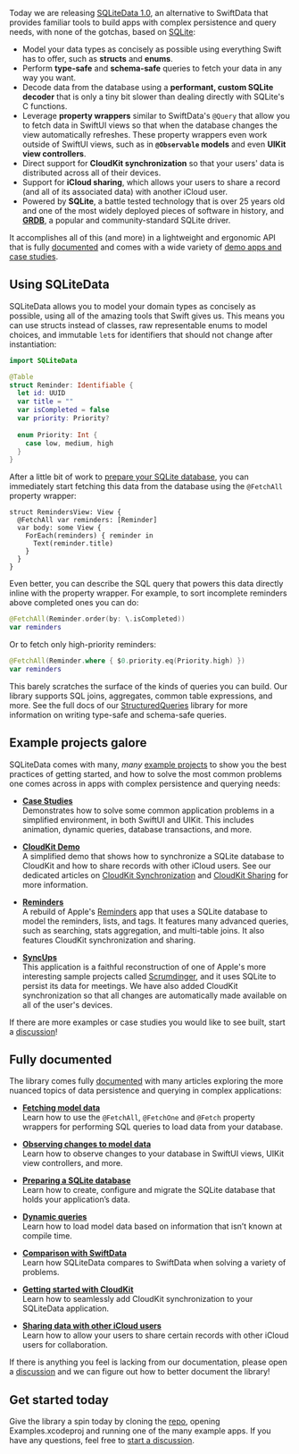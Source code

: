 Today we are releasing [SQLiteData 1.0][sqlite-data-gh], an alternative to SwiftData that provides 
familiar tools to build apps with complex persistence and query needs, with none of the gotchas,
based on [SQLite]:

[SQLite]: https://sqlite.org

- Model your data types as concisely as possible using everything Swift has to offer, such as
  **structs** and **enums**.
- Perform **type-safe** and **schema-safe** queries to fetch your data in any way you want.
- Decode data from the database using a **performant, custom SQLite decoder** that is only a tiny 
  bit slower than dealing directly with SQLite's C functions.
- Leverage **property wrappers** similar to SwiftData's `@Query` that allow you to fetch data in
  SwiftUI views so that when the database changes the view automatically refreshes. These property 
  wrappers even work outside of SwiftUI views, such as in **`@Observable` models** and even 
  **UIKit view controllers**.
- Direct support for **CloudKit synchronization** so that your users' data is distributed across all
  of their devices.
- Support for **iCloud sharing**, which allows your users to share a record (and all of its 
  associated data) with another iCloud user.
- Powered by **SQLite**, a battle tested technology that is over 25 years old and one of the most
  widely deployed pieces of software in history, and **[GRDB]**, a popular and community-standard
  SQLite driver.

[GRDB]: https://github.com/groue/GRDB.swift

It accomplishes all of this (and more) in a lightweight and ergonomic API that is fully [documented]
and comes with a wide variety of [demo apps and case studies][Examples].

## Using SQLiteData

SQLiteData allows you to model your domain types as concisely as possible, using all of the 
amazing tools that Swift gives us. This means you can use structs instead of classes, raw
representable enums to model choices, and immutable `let`s for identifiers that should not change
after instantiation:

```swift
import SQLiteData

@Table
struct Reminder: Identifiable {
  let id: UUID 
  var title = ""
  var isCompleted = false 
  var priority: Priority?
  
  enum Priority: Int {
    case low, medium, high
  }
}
```

After a little bit of work to [prepare your SQLite database][prepare-database], you can immediately
start fetching this data from the database using the `@FetchAll` property wrapper:

```swift:2
struct RemindersView: View {
  @FetchAll var reminders: [Reminder]
  var body: some View {
    ForEach(reminders) { reminder in
      Text(reminder.title)
    }
  }
}
```

Even better, you can describe the SQL query that powers this data directly inline with the 
property wrapper. For example, to sort incomplete reminders above completed ones you can do:

```swift
@FetchAll(Reminder.order(by: \.isCompleted)) 
var reminders
```

Or to fetch only high-priority reminders:

```swift
@FetchAll(Reminder.where { $0.priority.eq(Priority.high) }) 
var reminders
```

This barely scratches the surface of the kinds of queries you can build. Our library supports
SQL joins, aggregates, common table expressions, and more. See the full docs of our
[StructuredQueries][sq-docs] library for more information on writing type-safe and schema-safe
queries.

[sq-docs]: https://swiftpackageindex.com/pointfreeco/swift-structured-queries/main/documentation/structuredqueriescore/

## Example projects galore

SQLiteData comes with many, _many_ [example projects][examples] to show you the best practices of 
getting started, and how to solve the most common problems one comes across in apps with complex 
persistence and querying needs:

* [**Case Studies**](https://github.com/pointfreeco/sqlite-data/tree/main/Examples/CaseStudies)
  <br> Demonstrates how to solve some common application problems in a simplified environment, in
  both SwiftUI and UIKit. This includes animation, dynamic queries, database transactions, and more.

* [**CloudKit Demo**](https://github.com/pointfreeco/sqlite-data/tree/main/Examples/CloudKitDemo)
  <br> A simplified demo that shows how to synchronize a SQLite database to CloudKit and how to
  share records with other iCloud users. See our dedicated articles on [CloudKit Synchronization]
  and [CloudKit Sharing] for more information. 
  
  [CloudKit Synchronization]: https://swiftpackageindex.com/pointfreeco/sqlite-data/main/documentation/sqlitedata/cloudkit
  [CloudKit Sharing]: https://swiftpackageindex.com/pointfreeco/sqlite-data/main/documentation/sqlitedata/cloudkitsharing

* [**Reminders**](https://github.com/pointfreeco/sqlite-data/tree/main/Examples/Reminders)
  <br> A rebuild of Apple's [Reminders][reminders-app-store] app that uses a SQLite database to
  model the reminders, lists, and tags. It features many advanced queries, such as searching, stats
  aggregation, and multi-table joins. It also features CloudKit synchronization and sharing.

* [**SyncUps**](https://github.com/pointfreeco/sqlite-data/tree/main/Examples/SyncUps)
  <br> This application is a faithful reconstruction of one of Apple's more interesting sample
  projects called [Scrumdinger][scrumdinger], and it uses SQLite to persist its data for meetings.
  We have also added CloudKit synchronization so that all changes are automatically made available
  on all of the user's devices.
  
If there are more examples or case studies you would like to see built, start a [discussion]!

[scrumdinger]: https://developer.apple.com/tutorials/app-dev-training/getting-started-with-scrumdinger
[reminders-app-store]: https://apps.apple.com/us/app/reminders/id1108187841
[examples]: https://github.com/pointfreeco/sqlite-data/tree/main/Examples

## Fully documented

The library comes fully [documented] with many articles exploring the more nuanced topics of data
persistence and querying in complex applications:

* [**Fetching model data**](https://swiftpackageindex.com/pointfreeco/sqlite-data/main/documentation/sqlitedata/fetching)
  <br> Learn how to use the `@FetchAll`, `@FetchOne` and `@Fetch` property wrappers for performing
  SQL queries to load data from your database.
  
* [**Observing changes to model data**](https://swiftpackageindex.com/pointfreeco/sqlite-data/main/documentation/sqlitedata/observing)
  <br> Learn how to observe changes to your database in SwiftUI views, UIKit view controllers, and 
  more. 
  
* [**Preparing a SQLite database**][prepare-database]
  <br> Learn how to create, configure and migrate the SQLite database that holds your application’s 
  data.
  
* [**Dynamic queries**](https://swiftpackageindex.com/pointfreeco/sqlite-data/main/documentation/sqlitedata/dynamicqueries)
  <br> Learn how to load model data based on information that isn’t known at compile time.
  
* [**Comparison with SwiftData**](https://swiftpackageindex.com/pointfreeco/sqlite-data/main/documentation/sqlitedata/comparisonwithswiftdata)
  <br> Learn how SQLiteData compares to SwiftData when solving a variety of problems.
  
* [**Getting started with CloudKit**](https://swiftpackageindex.com/pointfreeco/sqlite-data/main/documentation/sqlitedata/cloudkit)
  <br> Learn how to seamlessly add CloudKit synchronization to your SQLiteData application.
  
* [**Sharing data with other iCloud users**](https://swiftpackageindex.com/pointfreeco/sqlite-data/main/documentation/sqlitedata/cloudkitsharing)
  <br> Learn how to allow your users to share certain records with other iCloud users for collaboration.
  
If there is anything you feel is lacking from our documentation, please open a [discussion]
and we can figure out how to better document the library!

## Get started today

Give the library a spin today by cloning the [repo][sqlite-data-gh], opening Examples.xcodeproj
and running one of the many example apps. If you have any questions, feel free to 
[start a discussion][discussion].

[prepare-database]: https://swiftpackageindex.com/pointfreeco/sqlite-data/main/documentation/sqlitedata/preparingdatabase
[documented]: https://swiftpackageindex.com/pointfreeco/sqlite-data/main/documentation/sqlitedata
[discussion]: https://github.com/pointfreeco/sqlite-data/discussions
[sqlite-data-gh]: https://github.com/pointfreeco/sqlite-data
